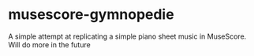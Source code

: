 # musescore-gymnopedie
A simple attempt at replicating a simple piano sheet music in MuseScore. Will do more in the future
